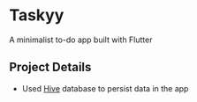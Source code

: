 # Taskyy

A minimalist to-do app built with Flutter

## Project Details

- Used <a href="C:\Users\23350\Desktop\more stuff\Flutter Projects\Taskyy\taskyy">Hive</a> database to persist data in the app
